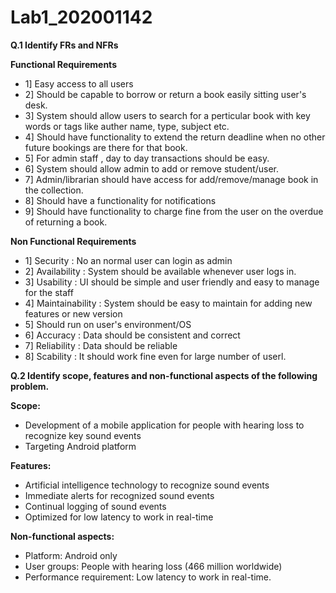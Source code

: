 # Lab1_202001142

**Q.1 Identify FRs and NFRs**

**Functional Requirements**

* 1] Easy access to all users
* 2] Should be capable to borrow or return a book easily sitting user's desk.
* 3] System should allow users to search for a perticular book with key words or tags like auther name, type, subject etc.
* 4] Should have functionality to extend the return deadline when no other future bookings are there for that book.
* 5] For admin staff , day to day transactions should be easy.
* 6] System should allow admin to add or remove student/user.
* 7] Admin/librarian should have access for add/remove/manage book in the collection.
* 8] Should have a functionality for notifications
* 9] Should have functionality to charge fine from the user on the overdue of returning a book.

**Non Functional Requirements**

* 1] Security : No an normal user can login as admin
* 2] Availability : System should be available whenever user logs in.
* 3] Usability : UI should be simple and user friendly and easy to manage for the staff
* 4] Maintainability : System should be easy to maintain for adding new features or new version
* 5] Should run on user's environment/OS
* 6] Accuracy : Data should be consistent and correct
* 7] Reliability : Data should be reliable
* 8] Scability : It should work fine even for large number of userl.


**Q.2 Identify scope, features and non-functional aspects of the following problem.**

**Scope:**

* Development of a mobile application for people with hearing loss to recognize key sound events
* Targeting Android platform

**Features:**

* Artificial intelligence technology to recognize sound events
* Immediate alerts for recognized sound events
* Continual logging of sound events
* Optimized for low latency to work in real-time

**Non-functional aspects:**

* Platform: Android only
* User groups: People with hearing loss (466 million worldwide)
* Performance requirement: Low latency to work in real-time.
